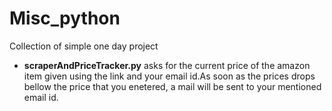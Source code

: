 # Misc_python
Collection of simple one day project
<br>
<ul>
  <li><b>scraperAndPriceTracker.py</b> asks for the current price of the amazon item given using the link and your email id.As soon as the prices drops bellow the price that you enetered, a mail will be sent to your mentioned email id.
